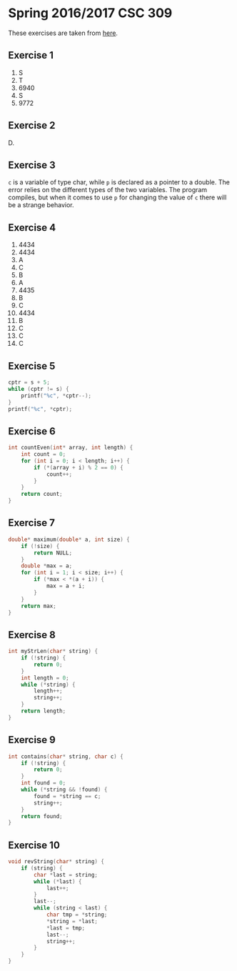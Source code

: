 # Spring 2016/2017 CSC 309
These exercises are taken from [here](http://condor.depaul.edu/ntomuro/courses/309/notes/pointer_exercises.html).

## Exercise 1
1. S
2. T
3. 6940
4. S
5. 9772

## Exercise 2
D.

## Exercise 3
`c` is a variable of type char, while `p` is declared as a pointer to a double. The error relies on the different types of the two variables. The program compiles, but when it comes to use `p` for changing the value of `c` there will be a strange behavior.

## Exercise 4
1. 4434
2. 4434
3. A
4. C
5. B
6. A
7. 4435
8. B
9. C
10. 4434
11. B
12. C
13. C
14. C

## Exercise 5
```c
cptr = s + 5;
while (cptr != s) {
    printf("%c", *cptr--);
}
printf("%c", *cptr);
```

## Exercise 6
```c
int countEven(int* array, int length) {
    int count = 0;
    for (int i = 0; i < length; i++) {
        if (*(array + i) % 2 == 0) {
            count++;
        }
    }
    return count;
}
```

## Exercise 7
```c
double* maximum(double* a, int size) {
    if (!size) {
        return NULL;
    }
    double *max = a;
    for (int i = 1; i < size; i++) {
        if (*max < *(a + i)) {
            max = a + i;
        }
    }
    return max;
}
```

## Exercise 8
```c
int myStrLen(char* string) {
    if (!string) {
        return 0;
    }
    int length = 0;
    while (*string) {
        length++;
        string++;
    }
    return length;
}
```

## Exercise 9
```c
int contains(char* string, char c) {
    if (!string) {
        return 0;
    }
    int found = 0;
    while (*string && !found) {
        found = *string == c;
        string++;
    }
    return found;
}
```

## Exercise 10
```c
void revString(char* string) {
    if (string) {
        char *last = string;
        while (*last) {
            last++;
        }
        last--;
        while (string < last) {
            char tmp = *string;
            *string = *last;
            *last = tmp;
            last--;
            string++;
        }
    }
}
```
